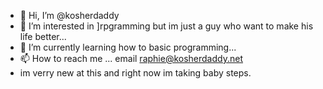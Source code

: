 - 👋 Hi, I’m @kosherdaddy
- 👀 I’m interested in ]rpgramming but im just a guy who want to make his life better...
- 🌱 I’m currently learning how to basic programming...
- 📫 How to reach me ... email raphie@kosherdaddy.net
- im verry new at this and right now im taking baby steps. 

<!---
kosherdaddy/kosherdaddy is a ✨ special ✨ repository because its `README.md` (this file) appears on your GitHub profile.
You can click the Preview link to take a look at your changes.
--->
